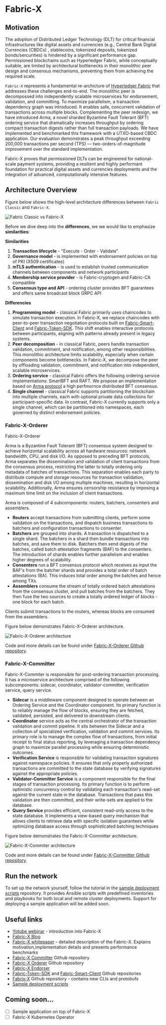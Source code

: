 # Fabric-X

## Motivation

The adoption of Distributed Ledger Technology (DLT) for critical financial infrastructures like digital assets and currencies (e.g., Central Bank Digital Currencies (CBDCs) , stablecoins, tokenized deposits, tokenized bonds/sercurities) is hindered by a significant performance gap. Permissioned blockchains such as Hyperledger Fabric, while conceptually suitable, are limited by architectural bottlenecks in their monolithic peer design and consensus mechanisms, preventing them from achieving the required scale.

`Fabric-X` represents a fundamental re-archicture of [Hyperledger Fabric](https://github.com/hyperledger/fabric) that addresses these challenges end-to-end. The monolithic peer is decompossed into independently scalable microservices for endorsement, validation, and committing. To maximize parallelism, a transaction dependency graph was introduced. It enables safe, concurrent validation of transactions across multiple blocks. Complementing the peer redesign, we have introduced Arma, a novel sharded Byzantine Fault Tolerant (BFT) ordering service that dramatically increases throughput by ordering compact transaction digests rather than full transaction payloads. We have implemented and benchmarked this framework with a UTXO-based CBDC application. Our evaluation demonstrates a peak throughput exceeding 200,000 transactions per second (TPS) — two-orders-of-magnitude improvement over the standard implementation. 

Fabric-X proves that permissioned DLTs can be engineered for national-scale payment systems, providing a resilient and highly performant foundation for practical digital assets and currencies deployments and the integration of advanced, computationally intensive features. 

## Architecture Overview

Figure below shows the high-level architecture differences between `Fabric Classic` and `Fabric-X`.

![Fabric Classic vs Fabric-X](./diagrams/Fabric_vs_Fabric-X.png)

Before we dive deep into the **differences**, we we would like to emphasize **similarities**:

**Similarities**
1. **Transaction lifecycle** - "Execute - Order - Validate"
2. **Governance model** - is implemented with endorsement policies on top of PKI (X509 certificates)
3. **mTLS authentication** - is used to establish trusted communication channels between components and network participants
4. **Membership service provider** - is Fabric-cryptogen and Fabric-CA compatible
5. **Consensus type and API** - ordering cluster provides BFT guarantees and offers same broadcast block GRPC API

**Differencies**
1. **Programming model** - classical Fabric primarily uses chaincodes to simulate transaction execution. In Fabric-X, we replace chaincodes with peer-to-peer transaction negotiation protocols built on [Fabric-Smart-Client](https://github.com/hyperledger-labs/fabric-smart-client) and [Fabric-Token-SDK](https://github.com/hyperledger-labs/fabric-token-sdk). This shift enables interactive protocols between participants, aligning with patterns already present in legacy systems.
2. **Peer decomposition** - in classical Fabric, peers handle transaction validation, commitment, and notification, among other responsibilities. This monolithic architecture limits scalability, especially when certain components become bottlenecks. In Fabric-X, we decompose the peer by offloading validation, commitment, and notification into independent, scalable microservices.
3. **Ordering service** - classical Fabric offers the following ordering service implementations: SmartBFT and RAFT. We propose an implementation based on [Arma protocol](https://arxiv.org/abs/2405.16575) a high perfmornce distributed BFT consensus.
4. **Single channel** - classical Fabric supports partitioning the blockchain into multiple channels, each with optional private data collections for participant-specific data. In contrast, Fabric-X currently supports only a single channel, which can be partitioned into namespaces, each governed by distinct endorsement policies.

### Fabric-X-Orderer

Fabric-X-Orderer 

Arma is a Byzantine Fault Tolerant (BFT) consensus system designed to achieve horizontal scalability across all hardware resources: network bandwidth, CPU, and disk I/O. As opposed to preceding BFT protocols, Arma separates the dissemination and validation of client transactions from the consensus process, restricting the latter to totally ordering only metadata of batches of transactions. This separation enables each party to distribute compute and storage resources for transaction validation, dissemination and disk I/O among multiple machines, resulting in horizontal scalability. Additionally, Arma ensures censorship resistance by imposing a maximum time limit on the inclusion of client transactions.

Arma is composed of 4 subcomponents: routers, batchers, consenters and assemblers.

- **Routers** accept transactions from submitting clients, perform some validation on the transactions, and dispatch business transactions to batchers and configuration transactions to consenter.
- **Batchers** are grouped into shards. A transaction is dispatched to a single shard. The batchers in a shard then bundle transactions into batches, and save them to disk. Batchers then send digests of the batches, called batch attestation fragments (BAF) to the consenters. The introduction of shards enables further parallelism and enables higher degrees of scalability.
- **Consenters** run a BFT consensus protocol which receives as input the BAF's from the batcher shards and provides a total order of batch attestations (BA). This induces total order among the batches and hence among TXs.
- **Assemblers** consume the stream of totally ordered batch attestations from the consensus cluster, and pull batches from the batchers. They then fuse the two sources to create a totally ordered ledger of blocks - one block for each batch.

Clients submit transactions to the routers, whereas blocks are consumed from the assemblers.

Figure below demonstrates Fabric-X-Orderer architecture.

![Fabric-X-Orderer architecture](./diagrams/Fabric-X-Orderer.png)


Code and more details can be found under [Fabric-X-Orderer Github repository](https://github.com/hyperledger/fabric-x-orderer).

### Fabric-X-Committer

Fabric-X-Commiter is responsible for post-ordering transaction processing. It has a microservice architecture comprised of the following subcomponents: sidecar, coordinator, validator-committer, verification service, query service.

- **Sidecar** is a middleware component designed to operate between an Ordering Service and the Coordinator component. Its primary function is to reliably manage the flow of blocks, ensuring they are fetched, validated, persisted, and delivered to downstream clients.
- **Coordinator** service acts as the central orchestrator of the transaction validation and commit pipeline. It sits between the Sidecar and a collection of specialized verification, validation and commit services. Its primary role is to manage the complex flow of transactions, from initial receipt to final status reporting, by leveraging a transaction dependency graph to maximize parallel processing while ensuring deterministic outcomes.
- **Verification Service** is responsible for validating transaction signatures against namespace policies. It ensures that only properly authorized transactions are committed to the state database by verifying signatures against the appropriate policies.
- **Validator-Committer Service** is a component responsible for the final stages of transaction processing. Its primary function is to perform optimistic concurrency control by validating each transaction's read-set against the current state in the database. Transactions that pass this validation are then committed, and their write-sets are applied to the database.
- **Query Service** provides efficient, consistent read-only access to the state database. It implements a view-based query mechanism that allows clients to retrieve data with specific isolation guarantees while optimizing database access through sophisticated batching techniques

Figure below demonstrates the Fabric-X-Committer architecture.

![Fabric-X-Commiter architecture](./diagrams/Fabric-X-Committer.png)

Code and more details can be found under [Fabric-X-Committer Github repository](https://github.com/hyperledger/fabric-x-committer).

## Run the network

To set up the network yourself, follow the tutorial in the [sample deployment scripts](https://github.com/LF-Decentralized-Trust-labs/fabric-x-ansible-collection) repository. It provides Ansible scripts with predefined inventories and playbooks for both local and remote cluster deployments. Support for deploying a sample application will be added soon.

## Useful links

- [Yotube webinar](https://www.youtube.com/live/gdQh-mNKSKA?si=dJT8jU9M4NO6csRq) - introduction into Fabric-X
- [Fabric-X Blog](https://www.lfdecentralizedtrust.org/blog/new-major-contribution-to-hyperledger-fabric-purpose-built-implementation-for-next-gen-digital-assets)
- [Fabric-X whitepaper](https://eprint.iacr.org/2023/1717.pdf) - detailed description of the Fabric-X. Explains motivation,implementation details and presents performance benchmarks
- [Fabric-X Committer](https://github.com/hyperledger/fabric-x-committer) Github repository
- [Fabric-X Orderer](https://github.com/hyperledger/fabric-x-orderer) Github repository
- [Fabric-X Endorser](https://github.com/hyperledger/fabric-x-endorser)
- [Fabric-Token-SDK](https://github.com/hyperledger-labs/fabric-token-sdk) and [Fabric-Smart-Client](https://github.com/hyperledger-labs/fabric-smart-client) Github repositories
- [Fabrix-X](https://github.com/hyperledger/fabric-x) Github repository - contains new CLIs and protobufs
- [Sample deployment scripts](https://github.com/LF-Decentralized-Trust-labs/fabric-x-ansible-collection)

## Coming soon...

- [ ] Sample application on top of Fabric-X
- [ ] Fabric-X Kubernetes Operator
